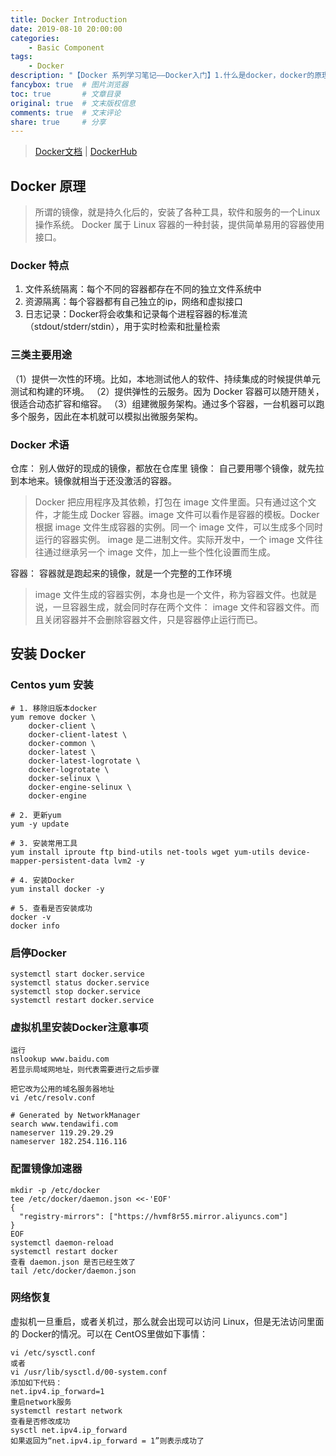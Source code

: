 ```yaml
---
title: Docker Introduction
date: 2019-08-10 20:00:00
categories:
    - Basic Component
tags:
    - Docker
description: "【Docker 系列学习笔记——Docker入门】1.什么是docker，docker的原理，docker的用途。2.如何安装docker"
fancybox: true  # 图片浏览器
toc: true       # 文章目录
original: true  # 文末版权信息 
comments: true  # 文末评论
share: true     # 分享
---
```



> [Docker文档](https://docs.docker.com/) | [DockerHub](https://hub.docker.com/)

## Docker 原理
> 所谓的镜像，就是持久化后的，安装了各种工具，软件和服务的一个Linux 操作系统。
> Docker 属于 Linux 容器的一种封装，提供简单易用的容器使用接口。
### Docker 特点
1. 文件系统隔离：每个不同的容器都存在不同的独立文件系统中
2. 资源隔离：每个容器都有自己独立的ip，网络和虚拟接口
3. 日志记录：Docker将会收集和记录每个进程容器的标准流（stdout/stderr/stdin），用于实时检索和批量检索

### 三类主要用途

（1）提供一次性的环境。比如，本地测试他人的软件、持续集成的时候提供单元测试和构建的环境。
（2）提供弹性的云服务。因为 Docker 容器可以随开随关，很适合动态扩容和缩容。
（3）组建微服务架构。通过多个容器，一台机器可以跑多个服务，因此在本机就可以模拟出微服务架构。

### Docker 术语
仓库： 别人做好的现成的镜像，都放在仓库里
镜像： 自己要用哪个镜像，就先拉到本地来。镜像就相当于还没激活的容器。
> Docker 把应用程序及其依赖，打包在 image 文件里面。只有通过这个文件，才能生成 Docker 容器。image 文件可以看作是容器的模板。Docker 根据 image 文件生成容器的实例。同一个 image 文件，可以生成多个同时运行的容器实例。
> image 是二进制文件。实际开发中，一个 image 文件往往通过继承另一个 image 文件，加上一些个性化设置而生成。

容器： 容器就是跑起来的镜像，就是一个完整的工作环境
> image 文件生成的容器实例，本身也是一个文件，称为容器文件。也就是说，一旦容器生成，就会同时存在两个文件： image 文件和容器文件。而且关闭容器并不会删除容器文件，只是容器停止运行而已。

## 安装 Docker
### Centos yum 安装
```
# 1. 移除旧版本docker
yum remove docker \
    docker-client \
    docker-client-latest \
    docker-common \
    docker-latest \
    docker-latest-logrotate \
    docker-logrotate \
    docker-selinux \
    docker-engine-selinux \
    docker-engine

# 2. 更新yum
yum -y update

# 3. 安装常用工具
yum install iproute ftp bind-utils net-tools wget yum-utils device-mapper-persistent-data lvm2 -y

# 4. 安装Docker
yum install docker -y

# 5. 查看是否安装成功
docker -v
docker info
```
### 启停Docker
```
systemctl start docker.service
systemctl status docker.service
systemctl stop docker.service
systemctl restart docker.service
```
### 虚拟机里安装Docker注意事项
```
运行
nslookup www.baidu.com
若显示局域网地址，则代表需要进行之后步骤
```
```
把它改为公用的域名服务器地址
vi /etc/resolv.conf

# Generated by NetworkManager
search www.tendawifi.com
nameserver 119.29.29.29
nameserver 182.254.116.116
```
### 配置镜像加速器
```
mkdir -p /etc/docker
tee /etc/docker/daemon.json <<-'EOF'
{
  "registry-mirrors": ["https://hvmf8r55.mirror.aliyuncs.com"]
}
EOF
systemctl daemon-reload
systemctl restart docker
查看 daemon.json 是否已经生效了
tail /etc/docker/daemon.json
```
### 网络恢复
虚拟机一旦重启，或者关机过，那么就会出现可以访问 Linux，但是无法访问里面的 Docker的情况。可以在 CentOS里做如下事情：
```
vi /etc/sysctl.conf
或者
vi /usr/lib/sysctl.d/00-system.conf
添加如下代码：
net.ipv4.ip_forward=1
重启network服务
systemctl restart network
查看是否修改成功
sysctl net.ipv4.ip_forward
如果返回为“net.ipv4.ip_forward = 1”则表示成功了
```
